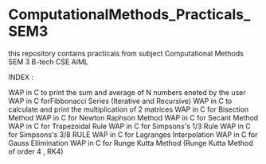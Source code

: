 # ComputationalMethods_Practicals_SEM3
this repository contains practicals from subject Computational Methods SEM 3 B-tech CSE AIML

INDEX :

WAP in C to print the sum and average of N numbers eneted by the user
WAP in C forFibbonacci Series (Iterative and Recursive)
WAP in C to calculate and print the multiplication of 2 matrices
WAP in C for Bisection Method
WAP in C for Newton Raphson Method
WAP in C for Secant Method
WAP in C for Trapezoidal Rule
WAP in C for Simpsons's 1/3 Rule
WAP in C for Simpsons's 3/8 RULE
WAP in C for Lagranges Interpolation
WAP in C for Gauss Ellimination
WAP in C for Runge Kutta Method (Runge Kutta Method of order 4 , RK4)

